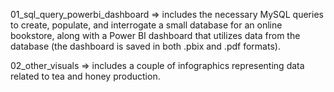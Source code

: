 01_sql_query_powerbi_dashboard => includes the necessary MySQL queries to create, populate, and interrogate a small database for an online bookstore, along with a Power BI dashboard that utilizes data from the database (the dashboard is saved in both .pbix and .pdf formats).

02_other_visuals => includes a couple of infographics representing data related to tea and honey production.
